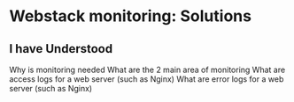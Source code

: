 # Webstack monitoring: Solutions

## I have Understood 
Why is monitoring needed
What are the 2 main area of monitoring
What are access logs for a web server (such as Nginx)
What are error logs for a web server (such as Nginx)
